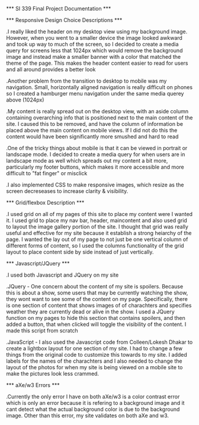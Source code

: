 *** SI 339 Final Project Documentation ***

*** Responsive Design Choice Descriptions ***

.I really liked the header on my desktop view using my background image. However, when you went to a smaller device the image looked awkward and took up way to much of the screen, so I decided to create a media query for screens less that 1024px which would remove the background image and instead make a smaller banner with a color that matched the theme of the page. This makes the header content easier to read for users and all around provides a better look

.Another problem from the transition to desktop to mobile was my navigation. Small, horizontally aligned navigation is really difficult on phones so I created a hamburger menu navigation under the same media querey above (1024px)

.My content is really spread out on the desktop view, with an aside column containing overarching info that is positioned next to the main content of the site. I caused this to be removed, and have the column of information be placed above the main content on mobile views. If I did not do this the content would have been significantly more smushed and hard to read

.One of the tricky things about mobile is that it can be viewed in portrait or landscape mode. I decided to create a media query for when users are in landscape mode as well which spreads out my content a bit more, particularly my footer buttons, which makes it more accessible and more difficult to "fat finger" or misclick

.I also implemented CSS to make responsive images, which resize as the screen decreseases to increase clarity & visibility. 

*** Grid/flexbox Description ***

.I used grid on all of my pages of this site to place my content were I wanted it. I used grid to place my nav bar, header, maincontent and also used grid to layout the image gallery portion of the site. I thought that grid was really useful and effective for my site because it establish a strong heiarchy of the page. I wanted the lay out of my page to not just be one vertical column of different forms of content, so I used the columns functionality of the grid layout to place content side by side instead of just vertically.

*** Javascript/JQuery ***

.I used both Javascript and JQuery on my site

.JQuery - One concern about the content of my site is spoilers. Because this is about a show, some users that may be currently watching the show, they wont want to see some of the content on my page. Specifically, there is one section of content that shows images of of charachters and specifies weather they are currently dead or alive in the show. I used a JQuery function on my pages to hide this section that contains spoilers, and then added a button, that when clicked will toggle the visibility of the content. I made this script from scratch

.JavaScript - I also used the Javascript code from Colleen/Lokesh Dhakar to create a lightbox layout for one section of my site. I had to change a few things from the original code to customize this towards to my site. I added labels for the names of the charachters and I also needed to change the layout of the photos for when my site is being viewed on a mobile site to make the pictures look less crammed. 

*** aXe/w3 Errors ***

.Currently the only error I have on both aXe/w3 is a color contrast error which is only an error because it is refering to a background image and it cant detect what the actual background color is due to the background image. Other than this error, my site validates on both aXe and w3. 
